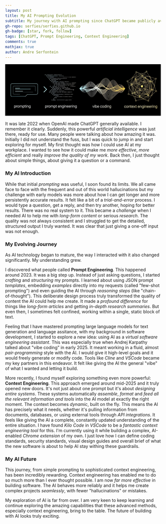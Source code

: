 ```yaml
---
layout: post
title: My AI Prompting Evolution
subtitle: My journey with AI prompting since ChatGPT became publicly available
gh-repo: serfies/serfies.github.io
gh-badge: [star, fork, follow]
tags: [ChatGPT, Prompt Engineering, Context Engineering]
comments: true
mathjax: true
author: Andre Serfontein
---
```


![My AI Prompting Evolution](/assets/img/2025-07-07-my-ai-prompting-evolution.png)

It was late 2022 when OpenAI made ChatGPT generally available. I remember it clearly. Suddenly, this powerful *artificial intelligence* was just there, ready for use. Many people were talking about how amazing it was. Initially I did not understand the fuss, but I was quick to jump in and start exploring for myself. My first thought was how I could use AI at my workplace. I wanted to see how it could make me *more effective*, *more efficient* and really *improve the quality of my work*. Back then, I just thought about simple things, about giving it a question or a command.

### My AI Introduction

While that initial *prompting* was useful, I soon found its limits. We all came face to face with the frequent and out of this world hallucinations but my challenge with early models was more about how I can get longer and more persistently accurate results. It felt like a bit of a *trial-and-error* process. I would type a question, get a reply, and then try another, hoping for better results. There was no real system to it. This became a *challenge* when I needed AI to help me with *long-form content* or serious *research*. The quality was not always consistent and I struggled to get the detailed, structured output I truly wanted. It was clear that just giving a one-off input was not enough.

### My Evolving Journey

As AI technology began to mature, the way I interacted with it also changed significantly. My understanding grew.

I discovered what people called **Prompt Engineering**. This happened around 2023. It was a big step up. Instead of just asking questions, I started *crafting* and *structuring* my prompts. I learned about using JSON prompt *templates*, embedding *examples* directly into my requests (called "few-shot prompting") and even guiding the AI through *reasoning steps* (like "chain-of-thought"). This deliberate design process truly transformed the quality of content the AI could help me create. It made a *profound difference* for things like *long-form articles* and getting *in-depth research summaries*. But even then, I sometimes felt confined, working within a single, static block of text.

Feeling that I have mastered prompting large language models for text generation and language assitance, with my background in software development, I started to explore a new idea: using AI as a *virtual software engineering assistant*. This was especially true when Andrej Karpathy talked about "vibe coding" in early 2025. It meant working in a fluid, almost *pair-programming* style with the AI. I would give it high-level goals and it would freely generate or modify code. Tools like *Cline* and *VSCode* became my key partners in this endeavor. It felt like giving the AI the general "vibe" of what I wanted and letting it build.

More recently, I found myself exploring something even more powerful: **Context Engineering**. This approach emerged around mid-2025 and it truly opened new doors. It's not just about one prompt but it's about *designing entire systems*. These systems automatically *assemble*, *format* and *feed all the relevant information and tools* into the AI model at exactly the right moment. The context becomes *dynamic*, built on the fly. This means the AI has precisely what it needs, whether it's pulling information from documents, databases, or using external tools through *API integrations*. It feels like giving the AI a complete, constantly updated understanding of the entire situation. I have found *Kilo Code* in *VSCode* to be a *fantastic context engineering tool* for this. I'm currently using it while building a complex, AI-enabled *Chrome extension* of my own. I just love how I can define coding standards, security standards, visual design guides and overall brief of what the new software is about to help AI stay withing these guardrails.

### My AI Future

This journey, from simple prompting to sophisticated context engineering, has been incredibly rewarding. Context engineering has enabled me to do so much more than I ever thought possible. I am now *far more effective* in building software. The AI behaves more reliably and it helps me create complex projects *seamlessly*, with fewer "hallucinations" or mistakes.

My exploration of AI is far from over. I am very keen to keep learning and continue exploring the amazing capabilities that these advanced methods, especially context engineering, bring to the table. The future of building with AI looks truly exciting.